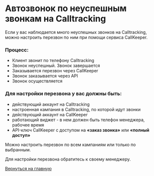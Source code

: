 # Автозвонок по неуспешным звонкам на Calltracking

Если у вас наблюдается много неуспешных звонков на Calltracking, можно настроить перезвон по ним при помощи сервиса CallKeeper.

### Процесс:  

-   Клиент звонит по телефону Calltracking
-   Звонок неуспешный. Звонок завершается
-   Заказывается  перезвон через CallKeeper
-   Звонок заказывается через API
-   Звонок осуществляется 

### Для настройки перезвона у вас должны быть:

- действующий аккаунт на Calltracking
- настроенная кампания в Calltracking, по которой идут звонки
- действующий аккаунт на CallKeeper
- работающий виджет - в нем должен быть телефон менеджера, рабочее время
- API-ключ CallKeeper с доступом на **«заказ звонка»** или **«полный доступ»**

 Можно настроить перезвон по всем кампаниям или только по выбранным.
 
 Для настройки перезвона обратитесь к своему менеджеру.
 
[Вернуться на главную](/README.md#documentation)
 
